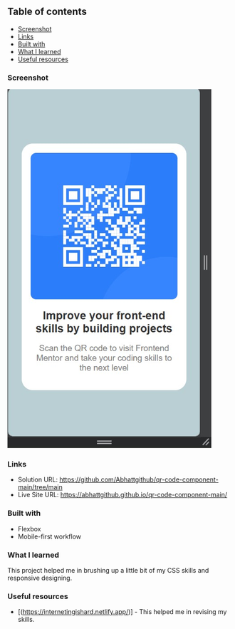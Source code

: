 
## Table of contents

  - [Screenshot](#screenshot)
  - [Links](#links)
  - [Built with](#built-with)
  - [What I learned](#what-i-learned)
  - [Useful resources](#useful-resources)

### Screenshot

![](https://github.com/Abhattgithub/qr-code-component-main/blob/main/screenshot.jpg?raw="true")

### Links

- Solution URL: https://github.com/Abhattgithub/qr-code-component-main/tree/main
- Live Site URL: https://abhattgithub.github.io/qr-code-component-main/

### Built with

- Flexbox
- Mobile-first workflow


### What I learned

This project helped me in brushing up a little bit of my CSS skills and responsive designing.

### Useful resources

- [(https://internetingishard.netlify.app/)] - This helped me in revising my skills.
